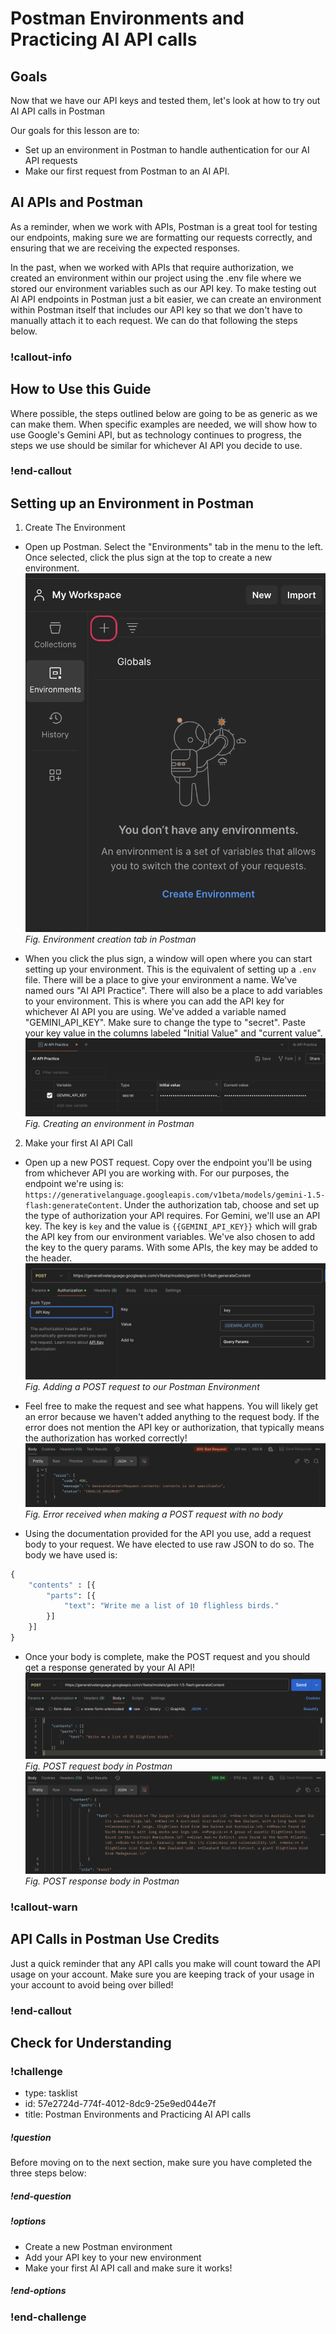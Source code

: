 # Postman Environments and Practicing AI API calls

## Goals
Now that we have our API keys and tested them, let's look at how to try out AI API calls in Postman

Our goals for this lesson are to:
- Set up an environment in Postman to handle authentication for our AI API requests
- Make our first request from Postman to an AI API.

## AI APIs and Postman

As a reminder, when we work with APIs, Postman is a great tool for testing our endpoints, making sure we are formatting our requests correctly, and ensuring that we are receiving the expected responses. 

In the past, when we worked with APIs that require authorization, we created an environment within our project using the .env file where we stored our environment variables such as our API key. To make testing out AI API endpoints in Postman just a bit easier, we can create an environment within Postman itself that includes our API key so that we don't have to manually attach it to each request. We can do that following the steps below.

### !callout-info

## How to Use this Guide

Where possible, the steps outlined below are going to be as generic as we can make them. When specific examples are needed, we will show how to use Google's Gemini API, but as technology continues to progress, the steps we use should be similar for whichever AI API you decide to use.


### !end-callout  

## Setting up an Environment in Postman

1. Create The Environment
- Open up Postman. Select the "Environments" tab in the menu to the left. Once selected, click the plus sign at the top to create a new environment. 
![Environments Tab in Postman](assets/postman-and-ai-apis/create-environment-tab.png)  
*Fig. Environment creation tab in Postman*

- When you click the plus sign, a window will open where you can start setting up your environment. This is the equivalent of setting up a `.env` file. There will be a place to give your environment a name. We've named ours "AI API Practice". There will also be a place to add variables to your environment. This is where you can add the API key for whichever AI API you are using. We've added a variable named "GEMINI_API_KEY". Make sure to change the type to "secret". Paste your key value in the columns labeled "Initial Value" and "current value".
![Creating an Environment in Postman](assets/postman-and-ai-apis/create-postman-environment.png) 
*Fig. Creating an environment in Postman*

2. Make your first AI API Call
- Open up a new POST request. Copy over the endpoint you'll be using from whichever API you are working with. For our purposes, the endpoint we're using is: `https://generativelanguage.googleapis.com/v1beta/models/gemini-1.5-flash:generateContent`. Under the authorization tab, choose and set up the type of authorization your API requires. For Gemini, we'll use an API key. The key is `key` and the value is `{{GEMINI_API_KEY}}` which will grab the API key from our environment variables. We've also chosen to add the key to the query params. With some APIs, the key may be added to the header. 
![Creating a POST Request in Postman](assets/postman-and-ai-apis/create-post-request-postman.png) 
*Fig. Adding a POST request to our Postman Environment*

- Feel free to make the request and see what happens. You will likely get an error because we haven't added anything to the request body. If the error does not mention the API key or authorization, that typically means the authorization has worked correctly!
![POST Request Error - no body](assets/postman-and-ai-apis/post-request-no-body-error.png)
*Fig. Error received when making a POST request with no body*

- Using the documentation provided for the API you use, add a request body to your request. We have elected to use raw JSON to do so. The body we have used is:
  
```py
{
    "contents" : [{
        "parts": [{
            "text": "Write me a list of 10 flighless birds."
        }]
    }]
}
```
- Once your body is complete, make the POST request and you should get a response generated by your AI API!
![POST Request body](assets/postman-and-ai-apis/post-request-body.png)
*Fig. POST request body in Postman*
![Postman Response body](assets/postman-and-ai-apis/postman-response-body.png)
*Fig. POST response body in Postman*

### !callout-warn

## API Calls in Postman Use Credits

Just a quick reminder that any API calls you make will count toward the API usage on your account. Make sure you are keeping track of your usage in your account to avoid being over billed!

### !end-callout  

## Check for Understanding

### !challenge

* type: tasklist
* id: 57e2724d-774f-4012-8dc9-25e9ed044e7f
* title: Postman Environments and Practicing AI API calls

##### !question

Before moving on to the next section, make sure you have completed the three steps below:

##### !end-question

##### !options

* Create a new Postman environment
* Add your API key to your new environment
* Make your first AI API call and make sure it works!

##### !end-options

### !end-challenge

